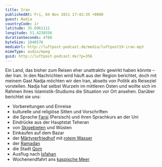 ```yaml
---
title: Iran
publishedAt: Fri, 04 Nov 2011 17:42:35 +0000
guest: Nadja
countryCode: ir
latitude: 35.6961111
longitude: 51.4230556
durationSeconds: 4788
byteSize: 1048576
mediaUrl: http://luftpost-podcast.de/media/luftpost19-iran.mp3
mimeType: audio/mpeg
guid: http://luftpost-podcast.de/?p=356
---
```


Ein Land, das bisher zum Reisen eher unattraktiv gewirkt haben könnte – der Iran. In den Nachrichten wird häuft aus der Region berichtet, doch mit meinem Gast Nadja möchten wir den Iran, abseits von Politik als Reiseziel vorstellen. Nadja hat selbst Wurzeln im mittleren Osten und wollte sich im Rahmen ihres Islamistik-Studiums die Situation vor Ort ansehen. Darüber berichtet sie uns: 
* Vorbereitungen und Einreise
* kulturelle und religiöse Sitten und Vorschriften
* die Sprache [Farsi](http://de.wikipedia.org/wiki/Persische%5FSprache) (Persisch) und ihren Sprachkurs an der Uni
* Eindrücke aus der Hauptstat Teheran
* von [Skigebieten](http://www.iranski.com/resorts/) und Wüsten
* Einkaufen auf dem Bazar
* der [Märtyrerfriedhof](http://de.wikipedia.org/wiki/Behesht-e%5FZahra) mit [rotem Wasser](http://images.lightstalkers.org/images/870090/14%5FIran-Iraq%5Fwar%5F140.jpg)
* der [Ramadan](http://al-sakina.de/inhalt/bibliothek/fasten/fasten.html)
* die Stadt [Qom](http://de.wikipedia.org/wiki/Qom)
* Ausflug nach [Isfahan](http://de.wikipedia.org/wiki/Isfahan)
* Wochenendfahrt ans [kaspische Meer](http://de.wikipedia.org/wiki/Kaspisches%5FMeer)
